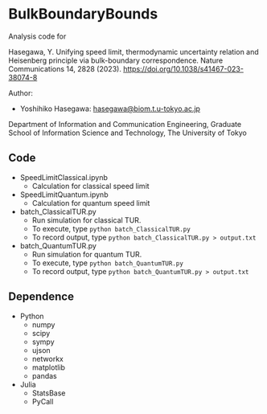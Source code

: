 # BulkBoundaryBounds

Analysis code for

Hasegawa, Y. Unifying speed limit, thermodynamic uncertainty relation and Heisenberg principle via bulk-boundary correspondence. Nature Communications 14, 2828 (2023). 
https://doi.org/10.1038/s41467-023-38074-8

Author:

* Yoshihiko Hasegawa: hasegawa@biom.t.u-tokyo.ac.jp

Department of Information and Communication Engineering,
Graduate School of Information Science and Technology,
The University of Tokyo

## Code
- SpeedLimitClassical.ipynb
  - Calculation for classical speed limit
- SpeedLimitQuantum.ipynb
  - Calculation for quantum speed limit
- batch_ClassicalTUR.py
  - Run simulation for classical TUR. 
  - To execute, type `python batch_ClassicalTUR.py`
  - To record output, type `python batch_ClassicalTUR.py > output.txt`
- batch_QuantumTUR.py
  - Run simulation for quantum TUR.
  - To execute, type `python batch_QuantumTUR.py`
  - To record output, type `python batch_QuantumTUR.py > output.txt`

## Dependence
- Python
  - numpy
  - scipy
  - sympy
  - ujson
  - networkx
  - matplotlib
  - pandas
- Julia
   - StatsBase
   - PyCall
